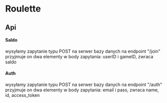 # Roulette

## Api

#### Saldo
wysyłamy zapytanie typu POST na serwer bazy danych na endpoint "/join"
przyjmuje on dwa elementy w body zapytania: userID i gameID, zwraca saldo

#### Auth
wysyłamy zapytanie typu POST na serwer bazy danych na endpoint "/auth"
przyjmuje on dwa elementy w body zapytania: email i pass, zwraca name, id, access_token
